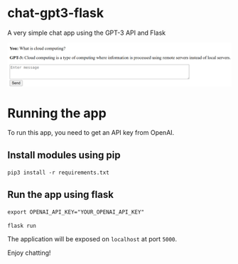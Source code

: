# chat-gpt3-flask
A very simple chat app using the GPT-3 API and Flask

![plot](./img/Screenshot%20from%202022-12-29%2013-40-55.png)

# Running the app

To run this app, you need to get an API key from OpenAI.

## Install modules using pip

`pip3 install -r requirements.txt`

## Run the app using flask

`export OPENAI_API_KEY="YOUR_OPENAI_API_KEY"`

`flask run`

The application will be exposed on `localhost` at port `5000`.

Enjoy chatting!


